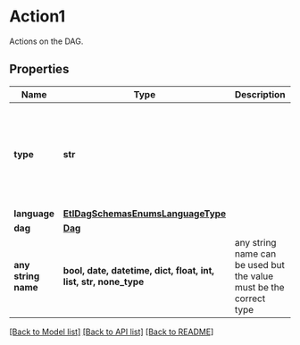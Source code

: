 # Action1

Actions on the DAG.

## Properties
Name | Type | Description | Notes
------------ | ------------- | ------------- | -------------
**type** | **str** |  | [optional]  if omitted the server will use the default value of "code"
**language** | [**EtlDagSchemasEnumsLanguageType**](EtlDagSchemasEnumsLanguageType.md) |  | [optional] 
**dag** | [**Dag**](Dag.md) |  | [optional] 
**any string name** | **bool, date, datetime, dict, float, int, list, str, none_type** | any string name can be used but the value must be the correct type | [optional]

[[Back to Model list]](../README.md#documentation-for-models) [[Back to API list]](../README.md#documentation-for-api-endpoints) [[Back to README]](../README.md)


